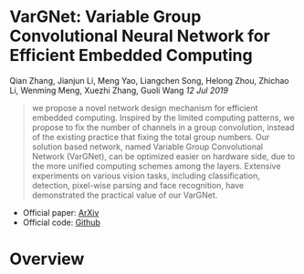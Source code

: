 # VarGNet: Variable Group Convolutional Neural Network for Efficient Embedded Computing
Qian Zhang, Jianjun Li, Meng Yao, Liangchen Song, Helong Zhou, Zhichao Li, Wenming Meng, Xuezhi Zhang, Guoli Wang _12 Jul 2019_

> we propose a novel network design mechanism for efficient embedded computing. Inspired by the limited computing patterns, we propose to fix the number of channels in a group convolution, instead of the existing practice that fixing the total group numbers. Our solution based network, named Variable Group Convolutional Network (VarGNet), can be optimized easier on hardware side, due to the more unified computing schemes among the layers. Extensive experiments on various vision tasks, including classification, detection, pixel-wise parsing and face recognition, have demonstrated the practical value of our VarGNet.

* Official paper: [ArXiv](https://arxiv.org/abs/1907.05653)
* Official code: [Github](https://github.com/zma-c-137/VarGFaceNet)

# Overview